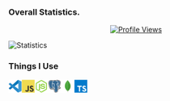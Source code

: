 

###                                                                                                        Overall Statistics.

<a href="https://github.com/itsland0n">
  <p align="center">
    <img src="https://komarev.com/ghpvc/?username=itsland0n&color=ff69b4" alt="Profile Views">
  </p>
</a>


![Statistics](https://github-readme-stats.vercel.app/api?username=itsland0n&show_icons=true)  

### Things I Use
<img align="left" alt="Visual Studio Code" width="26px" src="https://raw.githubusercontent.com/devicons/devicon/master/icons/vscode/vscode-original.svg" />

<img align="left" alt="JavaScript" width="26px" src="https://raw.githubusercontent.com/devicons/devicon/master/icons/javascript/javascript-original.svg" />

<img align="left" alt="Node.JS" width="26px" src="https://raw.githubusercontent.com/devicons/devicon/master/icons/nodejs/nodejs-original.svg" />

<img align="left" alt="PostgreSQL" width="26px" src="https://raw.githubusercontent.com/devicons/devicon/master/icons/postgresql/postgresql-original.svg" />

<img align="left" alt="MongoDB" width="26px" src="https://raw.githubusercontent.com/devicons/devicon/master/icons/mongodb/mongodb-original.svg" />

<img align="left" alt="Typescript" width="26px" src="https://raw.githubusercontent.com/devicons/devicon/master/icons/typescript/typescript-original.svg">
